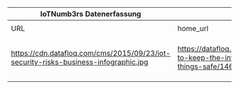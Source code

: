 |IoTNumb3rs Datenerfassung|||||||||||
| ---- | ---- | ---- | ---- | ---- | ---- | ---- | ---- | ---- | ---- | ---- |
||||||||||||
|URL|home_url|filename|device_class|device_count|market_class|market_volume|prognosis_year|publication_year|authorship_class|Dropbox folder|
|https://cdn.datafloq.com/cms/2015/09/23/iot-security-risks-business-infographic.jpg|https://datafloq.com/read/how-to-keep-the-internet-of-things-safe/1460|file4_iot-security-risks-business-infographic.jpg||||||||MariaMarg/20181126-2100|
